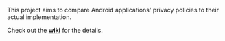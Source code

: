 This project aims to compare Android applications' privacy policies to their actual implementation.

Check out the **[wiki](https://github.com/Andreas237/AndroidPolicyAutomation/wiki)** for the details.
